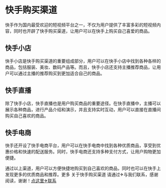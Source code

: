 # 快手购买渠道

快手作为国内最受欢迎的短视频平台之一，不仅为用户提供了丰富多彩的短视频内容，同时也开辟了快手购买渠道，让用户可以在快手上购买自己喜爱的商品。

## 快手小店

快手小店是快手购买渠道的重要组成部分，用户可以在快手小店中找到各种各样的商品，包括服装、美妆、数码产品等。而且，快手小店还支持主播推荐商品，让用户可以通过主播的推荐购买到更加适合自己的商品。

## 快手直播

除了快手小店，快手直播也是用户购买商品的重要途径。在快手直播中，主播可以展示各种商品，进行产品介绍和演示，并且支持实时互动，用户可以直接在直播间购买自己喜欢的商品。

## 快手电商

快手还开设了快手电商平台，用户可以在快手电商中找到各种优质商品，享受到优惠价格和快速的配送服务。同时，快手电商还支持多种支付方式，让用户购物更加便捷。

通过以上渠道，用户可以方便快捷地购买到自己喜欢的商品，同时也可以在快手上发现更多的优质商品和推荐。更多 关于快手购买渠道 请通过✈与我们联系，感谢阅读，谢谢！[点这里✈联系](https://d.k02.cc)